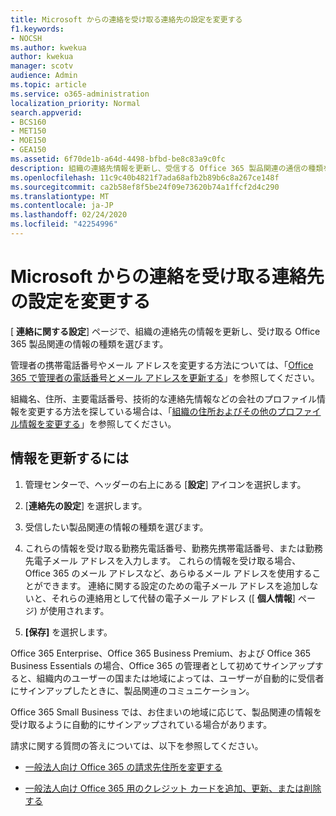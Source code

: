 ```yaml
---
title: Microsoft からの連絡を受け取る連絡先の設定を変更する
f1.keywords:
- NOCSH
ms.author: kwekua
author: kwekua
manager: scotv
audience: Admin
ms.topic: article
ms.service: o365-administration
localization_priority: Normal
search.appverid:
- BCS160
- MET150
- MOE150
- GEA150
ms.assetid: 6f70de1b-a64d-4498-bfbd-be8c83a9c0fc
description: 組織の連絡先情報を更新し、受信する Office 365 製品関連の通信の種類を選択します。
ms.openlocfilehash: 11c9c40b4821f7ada68afb2b89b6c8a267ce148f
ms.sourcegitcommit: ca2b58ef8f5be24f09e73620b74a1ffcf2d4c290
ms.translationtype: MT
ms.contentlocale: ja-JP
ms.lasthandoff: 02/24/2020
ms.locfileid: "42254996"
---
```

# <a name="change-your-contact-preferences-for-communications-from-microsoft"></a>Microsoft からの連絡を受け取る連絡先の設定を変更する

[ **連絡に関する設定**] ページで、組織の連絡先の情報を更新し、受け取る Office 365 製品関連の情報の種類を選びます。
  
管理者の携帯電話番号やメール アドレスを変更する方法については、「[Office 365 で管理者の電話番号とメール アドレスを更新する](update-phone-number-and-email-address.md)」を参照してください。
  
組織名、住所、主要電話番号、技術的な連絡先情報などの会社のプロファイル情報を変更する方法を探している場合は、「[組織の住所およびその他のプロファイル情報を変更する](change-address-contact-and-more.md)」を参照してください。
  
## <a name="to-update-your-information"></a>情報を更新するには
  
1. 管理センターで、ヘッダーの右上にある [**設定**] アイコンを選択します。

2. [**連絡先の設定**] を選択します。

3. 受信したい製品関連の情報の種類を選びます。

4. これらの情報を受け取る勤務先電話番号、勤務先携帯電話番号、または勤務先電子メール アドレスを入力します。
    これらの情報を受け取る場合、Office 365 のメール アドレスなど、あらゆるメール アドレスを使用することができます。 連絡に関する設定のための電子メール アドレスを追加しないと、それらの連絡用として代替の電子メール アドレス ([ **個人情報**] ページ) が使用されます。

5. **[保存]** を選択します。
  
Office 365 Enterprise、Office 365 Business Premium、および Office 365 Business Essentials の場合、Office 365 の管理者として初めてサインアップすると、組織内のユーザーの国または地域によっては、ユーザーが自動的に受信者にサインアップしたときに、製品関連のコミュニケーション。
  
Office 365 Small Business では、お住まいの地域に応じて、製品関連の情報を受け取るように自動的にサインアップされている場合があります。
  
請求に関する質問の答えについては、以下を参照してください。
  
- [一般法人向け Office 365 の請求先住所を変更する](../../commerce/billing-and-payments/change-your-billing-addresses.md)

- [一般法人向け Office 365 用のクレジット カードを追加、更新、または削除する](../../commerce/billing-and-payments/add-update-or-remove-credit-card-or-bank-account.md)